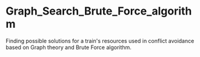 # Graph_Search_Brute_Force_algorithm
Finding possible solutions for a train's resources used in conflict avoidance based on Graph theory and Brute Force algorithm.
